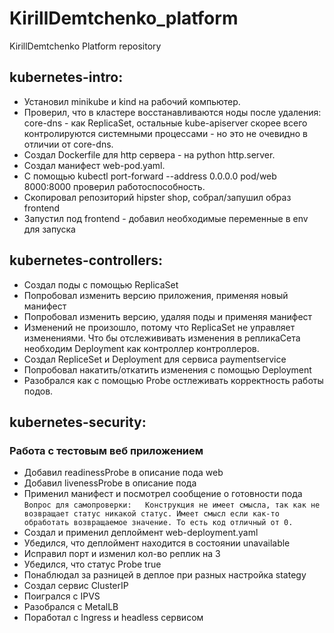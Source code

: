 # KirillDemtchenko_platform
KirillDemtchenko Platform repository

## kubernetes-intro:
* Установил minikube и kind на рабочий компьютер.
* Проверил, что в кластере восстанавливаются ноды после удаления: core-dns - как ReplicaSet, остальные kube-apiserver скорее всего контролируются системными процессами - но это не очевидно в отличии от core-dns.
* Создал Dockerfile для http сервера - на python http.server.
* Создал манифест web-pod.yaml.
* С помощью kubectl port-forward --address 0.0.0.0 pod/web 8000:8000 проверил работоспособность.
* Скопировал репозиторий hipster shop, собрал/запушил образ frontend
* Запустил под frontend - добавил необходимые переменные в env для запуска

## kubernetes-controllers:
* Создал поды с помощью ReplicaSet
* Попробовал изменить версию приложения, применяя новый манифест
* Попробовал изменить версию, удаляя поды и применяя манифест
* Изменений не произошло, потому что ReplicaSet не управляет изменениями. Что бы отслежививать изменения в репликаСета необходим Deployment как контроллер контроллеров.
* Создал RepliceSet и Deployment для сервиса paymentservice
* Попробовал накатить/откатить изменения с помощью Deployment
* Разобрался как с помощью Probe остлеживать корректность работы подов.

## kubernetes-security:
### Работа с тестовым веб приложением
* Добавил readinessProbe в описание пода web
* Добавил livenessProbe в описание пода
* Применил манифест и посмотрел сообщение о готовности пода
`Вопрос для самопроверки:  
Конструкция не имеет смысла, так как не возвращает статус никакой статус. Имеет смысл если как-то обработать возвращаемое значение. То есть код отличный от 0.`
* Создал и применил деплоймент web-deployment.yaml
* Убедился, что деплоймент находится в состоянии unavailable
* Исправил порт и изменил кол-во реплик на 3
* Убедился, что статус Probe true
* Понаблюдал за разницей в деплое при разных настройка stategy
* Создал сервис ClusterIP
* Поигрался с IPVS
* Разобрался с MetalLB
* Поработал с Ingress и headless сервисом
